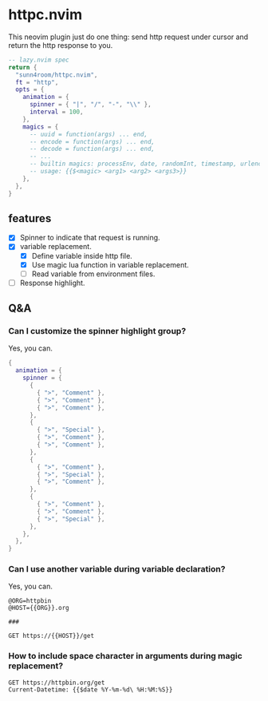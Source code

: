 # httpc.nvim

This neovim plugin just do one thing: send http request under cursor and return the http response to you.

```lua
-- lazy.nvim spec
return {
  "sunn4room/httpc.nvim",
  ft = "http",
  opts = {
    animation = {
      spinner = { "|", "/", "-", "\\" },
      interval = 100,
    },
    magics = {
      -- uuid = function(args) ... end,
      -- encode = function(args) ... end,
      -- decode = function(args) ... end,
      -- ...
      -- builtin magics: processEnv, date, randomInt, timestamp, urlencode
      -- usage: {{$<magic> <arg1> <arg2> <args3>}}
    },
  },
}
```

## features

- [x] Spinner to indicate that request is running.
- [x] variable replacement.
  - [x] Define variable inside http file.
  - [x] Use magic lua function in variable replacement.
  - [ ] Read variable from environment files.
- [ ] Response highlight.

## Q&A

### Can I customize the spinner highlight group?

Yes, you can.

```lua
{
  animation = {
    spinner = {
      {
        { ">", "Comment" },
        { ">", "Comment" },
        { ">", "Comment" },
      },
      {
        { ">", "Special" },
        { ">", "Comment" },
        { ">", "Comment" },
      },
      {
        { ">", "Comment" },
        { ">", "Special" },
        { ">", "Comment" },
      },
      {
        { ">", "Comment" },
        { ">", "Comment" },
        { ">", "Special" },
      },
    },
  },
}
```

### Can I use another variable during variable declaration?

Yes, you can.

```
@ORG=httpbin
@HOST={{ORG}}.org

###

GET https://{{HOST}}/get
```

### How to include space character in arguments during magic replacement?

```
GET https://httpbin.org/get
Current-Datetime: {{$date %Y-%m-%d\ %H:%M:%S}}
```
